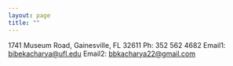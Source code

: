 ```yaml
---
layout: page
title: ""
---
```


1741 Museum Road, Gainesville, FL 32611
Ph: 352 562 4682
Email1: bibekacharya@ufl.edu
Email2: bbkacharya22@gmail.com
